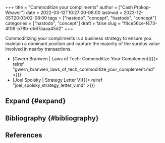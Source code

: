 +++
title = "Commoditize your compliments"
author = ["Cash Prokop-Weaver"]
date = 2022-03-12T10:27:00-08:00
lastmod = 2023-12-05T20:03:02-08:00
tags = ["hastodo", "concept", "hastodo", "concept"]
categories = ["hastodo", "concept"]
draft = false
slug = "f4ce56ce-f473-4f06-b78b-db67aaaa45d2"
+++

Commoditizing your compliments is a business strategy to ensure you maintain a dominant position and capture the majority of the surplus value involved in nearby transactions.

-   [Gwern Branwen | Laws of Tech: Commoditize Your Complement]({{< relref "gwern_branwen_laws_of_tech_commoditize_your_complement.md" >}})
-   [Joel Spolsky | Strategy Letter V]({{< relref "joel_spolsky_strategy_letter_v.md" >}})


## Expand {#expand}


## Bibliography {#bibliography}

## References

<style>.csl-entry{text-indent: -1.5em; margin-left: 1.5em;}</style><div class="csl-bib-body">
</div>
